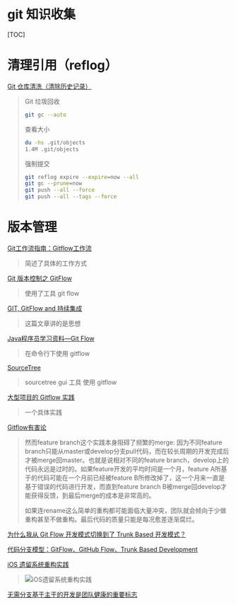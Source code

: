 # git 知识收集

[TOC]

# 清理引用（reflog）

[Git 仓库清洗（清除历史记录）]( https://www.jianshu.com/p/11822884b924 )

> Git 垃圾回收
>
> ```sh
> git gc --auto
> ```
>
> 查看大小
>
> ```sh
> du -hs .git/objects
> 1.4M .git/objects
> ```
>
> 强制提交
>
> ```sh
> git reflog expire --expire=now --all
> git gc --prune=now
> git push --all --force
> git push --all --tags --force
> ```

# 版本管理

[Git工作流指南：Gitflow工作流](https://msd.misuland.com/pd/2884250171976191636)

> 简述了具体的工作方式

[Git 版本控制之 GitFlow](https://cloud.tencent.com/developer/article/1379551)

> 使用了工具 git flow

[GIT, GitFlow and 持续集成 ]( https://www.v2ex.com/t/456299 )

> 这篇文章讲的是思想

[Java程序员学习资料—Git Flow]( https://cloud.tencent.com/developer/article/1430472 )

> 在命令行下使用 gitflow

[SourceTree]( https://www.jianshu.com/p/d27c9ec70592 )

> sourcetree gui 工具 使用 gitflow

[大型项目的 Gitflow 实践](https://cloud.tencent.com/developer/article/1523743)

> 一个具体实践

[Gitflow有害论](http://ju.outofmemory.cn/entry/238396)

>  然而feature branch这个实践本身阻碍了频繁的merge: 因为不同feature branch只能从master或develop分支pull代码，而在较长周期的开发完成后才被merge回master。也就是说相对不同的feature branch，develop上的代码永远是过时的。如果feature开发的平均时间是一个月，feature A所基于的代码可能在一个月前已经被feature B所修改掉了，这一个月来一直是基于错误的代码进行开发，而直到feature branch B被merge回develop才能获得反馈，到最后merge的成本是非常高的。 
>
> 
>
>  如果连rename这么简单的重构都可能面临大量冲突，团队就会倾向于少做重构甚至不做重构。最后代码的质量只能是每况愈差逐渐腐烂。 

[为什么我从 Git Flow 开发模式切换到了 Trunk Based 开发模式？](https://blog.csdn.net/wangqingjiewa/article/details/78519686)

[代码分支模型：GitFlow、GitHub Flow、Trunk Based Development](https://exp.newsmth.net/topic/188806f679138195f9150f7120efd0c0)

[iOS 遗留系统重构实践](https://www.infoq.cn/article/ios-legacy-codebase-refactor)

>  ![iOS遗留系统重构实践](https://static001.infoq.cn/resource/image/3b/ba/3bf4f8a0dfd6ed1d8913ed5725a336ba.jpg)
>
> 

[无需分支基于主干的开发是团队健康的重要标志](https://cloud.tencent.com/developer/news/464904)